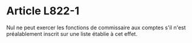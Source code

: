 # Article L822-1

Nul ne peut exercer les fonctions de commissaire aux comptes s'il n'est préalablement inscrit sur une liste établie à cet effet.

